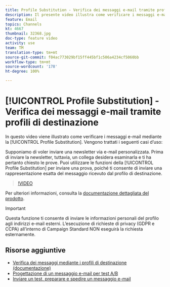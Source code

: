 ```yaml
---
title: Profile Substitution - Verifica dei messaggi e-mail tramite profili di destinazione
description: Il presente video illustra come verificare i messaggi e-mail mediante la funzione di sostituzione del profilo.
feature: Email
topics: Channels
kt: 4667
thumbnail: 32368.jpg
doc-type: feature video
activity: use
team: TM
translation-type: tm+mt
source-git-commit: f04ac773029bf15ff445bf1c506a4234cf5060bb
workflow-type: tm+mt
source-wordcount: '178'
ht-degree: 100%

---
```



# [!UICONTROL Profile Substitution] - Verifica dei messaggi e-mail tramite profili di destinazione

In questo video viene illustrato come verificare i messaggi e-mail mediante la [!UICONTROL Profile Substitution]. Vengono trattati i seguenti casi d’uso:

Supponiamo di voler inviare una newsletter via e-mail personalizzata. Prima di inviare la newsletter, tuttavia, un collega desidera esaminarla e ti ha pertanto chiesto le prove. Puoi utilizzare le funzioni della [!UICONTROL Profile Substitution] per inviare una prova, poiché ti consente di inviare una rappresentazione esatta del messaggio ricevuto dal profilo di destinazione.

>[!VIDEO](https://video.tv.adobe.com/v/32368?quality=12)

Per ulteriori informazioni, consulta la [documentazione dettagliata del prodotto](https://docs.adobe.com/content/help/it-IT/campaign-standard/using/testing-and-sending/preparing-and-testing-messages/testing-messages-using-target.html).

>[!IMPORTANT]
>
>Questa funzione ti consente di inviare le informazioni personali del profilo agli indirizzi e-mail esterni. L’esecuzione di richieste di privacy (GDPR e CCPA) all’interno di Campaign Standard NON eseguirà la richiesta esternamente.

## Risorse aggiuntive

* [Verifica dei messaggi mediante i profili di destinazione (documentazione)](https://docs.adobe.com/content/help/en/campaign-standard/using/testing-and-sending/preparing-and-testing-messages/testing-messages-using-target.html)
* [Progettazione di un messaggio e-mail per test A/B](/help/communication-channels/email/a-b-testing.md)
* [Inviare un test, preparare e spedire un messaggio e-mail](/help/communication-channels/email/sending-test-preparing-sending-email.md)
